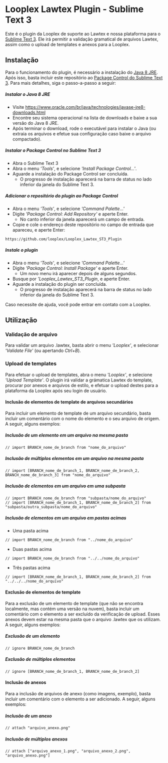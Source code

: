 # Looplex Lawtex Plugin - Sublime Text 3

Este é o plugin da Looplex de suporte ao Lawtex e nossa plataforma para o [Sublime Text 3](https://www.sublimetext.com/3). Ele irá permitir a validação gramatical de arquivos Lawtex, assim como o upload de templates e anexos para a Looplex. 

## Instalação

Para o funcionamento do plugin, é necessário a instalação do [Java 8 JRE](https://www.oracle.com/br/java/technologies/javase-jre8-downloads.html). Após isso, basta incluir este repositório ao [Package Control do Sublime Text 3](https://packagecontrol.io/docs/usage). Para mais detalhes, siga o passo-a-passo a seguir:

##### Instalar o Java 8 JRE

- Visite https://www.oracle.com/br/java/technologies/javase-jre8-downloads.html 
- Encontre seu sistema operacional na lista de downloads e baixe a sua versão do Java 8 JRE.
- Após terminar o download, rode o executável para instalar o Java (ou extraia os arquivos e efetue sua configuração caso baixe o arquivo compactado).

##### Instalar o Package Control no Sublime Text 3

- Abra o Sublime Text 3
- Abra o menu _'Tools'_, e selecione _'Install Package Control...'_.
- Aguarde a instalação do Package Control ser concluída.
  - O progresso de instalação aparecerá na barra de status no lado inferior da janela do Sublime Text 3.

##### Adicionar o repositório do plugin ao Package Control

- Abra o menu _'Tools'_, e selecione _'Command Palette...'_
- Digite _'Package Control: Add Repository'_ e aperte Enter.
  - No canto inferior da janela aparecerá um campo de entrada.
- Copie e cole o endereço deste repositório no campo de entrada que apareceu, e aperte Enter:
```
https://github.com/looplex/Looplex_Lawtex_ST3_Plugin
```

##### Instale o plugin

- Abra o menu _'Tools'_, e selecione _'Command Palette...'_
- Digite _'Package Control: Install Package'_ e aperte Enter.
  - Um novo menu irá aparecer depois de alguns segundos.
- Busque por _'Looplex_Lawtex_ST3_Plugin_, e aperte Enter.
- Aguarde a instalação do plugin ser concluída.
  - O progresso de instalação aparecerá na barra de status no lado inferior da janela do Sublime Text 3.


Caso necessite de ajuda, você pode entrar em contato com a Looplex.

## Utilização

### Validação de arquivo

Para validar um arquivo .lawtex, basta abrir o menu _'Looplex'_, e selecionar _'Validate File'_ (ou apertando _Ctrl+B_).

### Upload de templates

Para efetuar o upload de templates, abra o menu _'Looplex'_, e selecione _'Upload Template'_. O plugin irá validar a grámatica Lawtex do template, procurar por anexos e arquivos de estilo, e efetuar o upload destes para a plataforma da Looplex após seu login de usuário.

#### Inclusão de elementos de template de arquivos secundários

Para incluir um elemento de template de um arquivo secundário, basta incluir um comentário com o nome do elemento e o seu arquivo de origem. A seguir, alguns exemplos:

##### Inclusão de um elemento em um arquivo na mesma pasta

```
// import BRANCH_nome_de_branch from "nome_do_arquivo"
```

##### Inclusão de múltiplos elementos em um arquivo na mesma pasta

```
// import [BRANCH_nome_de_branch_1, BRANCH_nome_de_branch_2, BRANCH_nome_de_branch_3] from "nome_do_arquivo"
```

##### Inclusão de elementos em um arquivo em uma subpasta

```
// import BRANCH_nome_de_branch from "subpasta/nome_do_arquivo"
// import [BRANCH_nome_de_branch_1, BRANCH_nome_de_branch_2] from "subpasta/outra_subpasta/nome_do_arquivo"
```

##### Inclusão de elementos em um arquivo em pastas acimas

- Uma pasta acima
```
// import BRANCH_nome_de_branch from "../nome_do_arquivo"
```
- Duas pastas acima
```
// import BRANCH_nome_de_branch from "../../nome_do_arquivo"
```
- Três pastas acima
```
// import [BRANCH_nome_de_branch_1, BRANCH_nome_de_branch_2] from "../../../nome_do_arquivo"
```

#### Exclusão de elementos de template

Para a exclusão de um elemento de template (que não se encontra localmente, mas contém uma versão na nuvem), basta incluir um comentário com o elemento a ser excluído da verificação de upload. Esses anexos devem estar na mesma pasta que o arquivo .lawtex que os utilizam. A seguir, alguns exemplos:

##### Exclusão de um elemento

```
// ignore BRANCH_nome_de_branch
```

##### Exclusão de múltiplos elementos

```
// ignore [BRANCH_nome_de_branch_1, BRANCH_nome_de_branch_2]
```

#### Inclusão de anexos

Para a inclusão de arquivos de anexo (como imagens, exemplo), basta incluir um comentário com o elemento a ser adicionado. A seguir, alguns exemplos:

##### Inclusão de um anexo

```
// attach "arquivo_anexo.png"
```

##### Inclusão de múltiplos anexos

```
// attach ["arquivo_anexo_1.png", "arquivo_anexo_2.png", "arquivo_anexo.png"]
```
